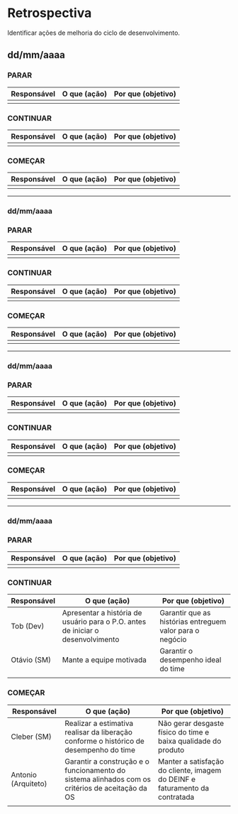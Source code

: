 # Retrospectiva

Identificar ações de melhoria do ciclo de desenvolvimento.

## dd/mm/aaaa

### PARAR

| **Responsável** | **O que (ação)** | **Por que (objetivo)** |
|----------|------------------|------------------------|
|  |  |  |

### CONTINUAR

| **Responsável** | **O que (ação)** | **Por que (objetivo)** |
|----------|------------------|------------------------|
|  |  |  | 

### COMEÇAR

| **Responsável** | **O que (ação)** | **Por que (objetivo)** |
|----------|------------------|------------------------|
|  |  |  |

***

### dd/mm/aaaa

### PARAR

| **Responsável** | **O que (ação)** | **Por que (objetivo)** |
|----------|------------------|------------------------|
|  |  |  |

### CONTINUAR

| **Responsável** | **O que (ação)** | **Por que (objetivo)** |
|----------|------------------|------------------------|
|  |  |  | 

### COMEÇAR

| **Responsável** | **O que (ação)** | **Por que (objetivo)** |
|----------|------------------|------------------------|
|  |  |  |

***

### dd/mm/aaaa

### PARAR

| **Responsável** | **O que (ação)** | **Por que (objetivo)** |
|----------|------------------|------------------------|
|  |  |  | 

### CONTINUAR

| **Responsável** | **O que (ação)** | **Por que (objetivo)** |
|----------|------------------|------------------------|
|  |  |  | 

### COMEÇAR

| **Responsável** | **O que (ação)** | **Por que (objetivo)** |
|----------|------------------|------------------------|
|  |  |  | 

***

### dd/mm/aaaa

### PARAR

| **Responsável** | **O que (ação)** | **Por que (objetivo)** |
|----------|------------------|------------------------|
|  |  |  |

### CONTINUAR

| **Responsável** | **O que (ação)** | **Por que (objetivo)** |
|----------|------------------|------------------------|
| Tob (Dev) | Apresentar a história de usuário para o P.O. antes de iniciar o desenvolvimento | Garantir que as histórias entreguem valor para o negócio |
| Otávio (SM) | Mante a equipe motivada | Garantir o desempenho ideal do time |
|  |  |  |

### COMEÇAR

| **Responsável** | **O que (ação)** | **Por que (objetivo)** |
|----------|------------------|------------------------|
| Cleber (SM) | Realizar a estimativa realisar da liberação conforme o histórico de desempenho do time  | Não gerar desgaste físico do time e baixa qualidade do produto |
| Antonio (Arquiteto) | Garantir a construção e o funcionamento do sistema alinhados com os critérios de aceitação da OS | Manter a satisfação do cliente, imagem do DEINF e faturamento da contratada |
|  |  |  |